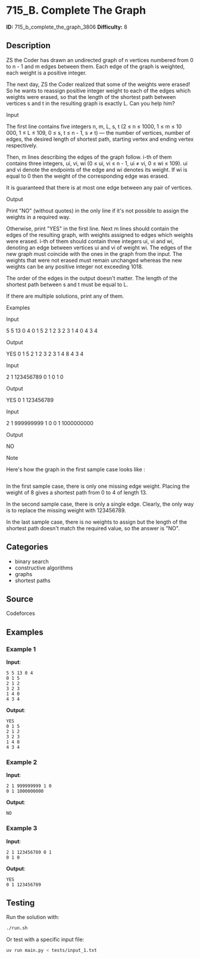 # 715_B. Complete The Graph

**ID:** 715_b_complete_the_graph_3806
**Difficulty:** 8

## Description

ZS the Coder has drawn an undirected graph of n vertices numbered from 0 to n - 1 and m edges between them. Each edge of the graph is weighted, each weight is a positive integer.

The next day, ZS the Coder realized that some of the weights were erased! So he wants to reassign positive integer weight to each of the edges which weights were erased, so that the length of the shortest path between vertices s and t in the resulting graph is exactly L. Can you help him?

Input

The first line contains five integers n, m, L, s, t (2 ≤ n ≤ 1000, 1 ≤ m ≤ 10 000, 1 ≤ L ≤ 109, 0 ≤ s, t ≤ n - 1, s ≠ t) — the number of vertices, number of edges, the desired length of shortest path, starting vertex and ending vertex respectively.

Then, m lines describing the edges of the graph follow. i-th of them contains three integers, ui, vi, wi (0 ≤ ui, vi ≤ n - 1, ui ≠ vi, 0 ≤ wi ≤ 109). ui and vi denote the endpoints of the edge and wi denotes its weight. If wi is equal to 0 then the weight of the corresponding edge was erased.

It is guaranteed that there is at most one edge between any pair of vertices.

Output

Print "NO" (without quotes) in the only line if it's not possible to assign the weights in a required way.

Otherwise, print "YES" in the first line. Next m lines should contain the edges of the resulting graph, with weights assigned to edges which weights were erased. i-th of them should contain three integers ui, vi and wi, denoting an edge between vertices ui and vi of weight wi. The edges of the new graph must coincide with the ones in the graph from the input. The weights that were not erased must remain unchanged whereas the new weights can be any positive integer not exceeding 1018.

The order of the edges in the output doesn't matter. The length of the shortest path between s and t must be equal to L.

If there are multiple solutions, print any of them.

Examples

Input

5 5 13 0 4
0 1 5
2 1 2
3 2 3
1 4 0
4 3 4


Output

YES
0 1 5
2 1 2
3 2 3
1 4 8
4 3 4


Input

2 1 123456789 0 1
0 1 0


Output

YES
0 1 123456789


Input

2 1 999999999 1 0
0 1 1000000000


Output

NO

Note

Here's how the graph in the first sample case looks like :

<image>

In the first sample case, there is only one missing edge weight. Placing the weight of 8 gives a shortest path from 0 to 4 of length 13.

In the second sample case, there is only a single edge. Clearly, the only way is to replace the missing weight with 123456789.

In the last sample case, there is no weights to assign but the length of the shortest path doesn't match the required value, so the answer is "NO".

## Categories

- binary search
- constructive algorithms
- graphs
- shortest paths

## Source

Codeforces

## Examples

### Example 1

**Input**:
```
5 5 13 0 4
0 1 5
2 1 2
3 2 3
1 4 0
4 3 4
```

**Output**:
```
YES
0 1 5
2 1 2
3 2 3
1 4 8
4 3 4
```

### Example 2

**Input**:
```
2 1 999999999 1 0
0 1 1000000000
```

**Output**:
```
NO
```

### Example 3

**Input**:
```
2 1 123456789 0 1
0 1 0
```

**Output**:
```
YES
0 1 123456789
```


## Testing

Run the solution with:

```bash
./run.sh
```

Or test with a specific input file:

```bash
uv run main.py < tests/input_1.txt
```

